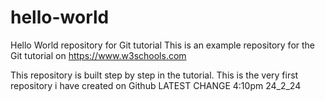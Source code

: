 # hello-world
Hello World repository for Git tutorial
This is an example repository for the Git tutorial on https://www.w3schools.com

This repository is built step by step in the tutorial.
This is the very first repository i have created on Github 
LATEST CHANGE 4:10pm 24_2_24


